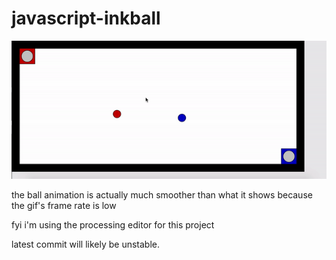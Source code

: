 # javascript-inkball

![](inkball_gif2.gif)

the ball animation is actually much smoother than what it shows because the gif's frame rate is low

fyi i'm using the processing editor for this project

latest commit will likely be unstable.


